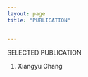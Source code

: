 ```yaml
---
layout: page
title: "PUBLICATION"


---
```

<meta name="viewport" content="width=device-width, initial-scale=1, maximum-scale=1, user-scalable=no"  />

SELECTED PUBLICATION

1. Xiangyu Chang
